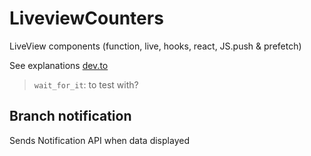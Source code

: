 # LiveviewCounters

LiveView components (function, live, hooks, react, JS.push & prefetch)

See explanations [dev.to](https://dev.to/ndrean/notes-on-liveview-components-and-js-interactions-22gh)

> `wait_for_it`: to test with?

## Branch notification

Sends Notification API when data displayed
